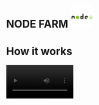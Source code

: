 # NODE FARM <img src="https://github.com/devicons/devicon/blob/master/icons/nodejs/nodejs-original-wordmark.svg" title="NodeJS" alt="NodeJS" width="60" />

# How it works

<video src='NODE FARM - how it works.mp4' width=180/>
